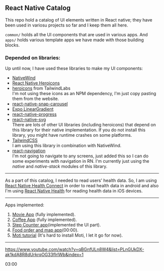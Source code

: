 ## React Native Catalog

This repo hold a catalog of UI elements written in React native; they have been used in variosu projects so far and I
keep them all here.

`common/` holds all the UI components that are used in various apps. And `apps/` holds various template apps we have
made with those building blocks.

### Depended on libraries:

Up until now, I have used these libraries to make my UI components:
<ul>
<li><a href="https://github.com/marklawlor/nativewind">NativeWind</a></li>
<li><a href="https://github.com/ecklf/react-native-heroicons">React Native Heroicons</a></li>
<li><a href="https://github.com/tailwindlabs/heroicons">heroicons</a> from TailwindLabs</li>
I'm not using these icons as an NPM dependency, I'm just copy pasting them from the website.
<li><a href="https://github.com/meliorence/react-native-snap-carousel">react-native-snap-carousel</a></li>
<li><a href="https://docs.expo.dev/versions/latest/sdk/linear-gradient/">Expo LinearGradient</a></li>
<li><a href="https://github.com/oblador/react-native-progress">react-native-progress</a></li>
<li><a href="https://github.com/software-mansion/react-native-svg">react-native-svg</a></li>
There are lots of other UI libraries (including heroicons) that depend on this library for their native implementation. If you do not install this library, you might have runtime crashes on some platforms.
<li><a href="https://github.com/tailwindlabs/tailwindcss">TailwindCSS</a></li>
I am using this library in combination with NativeWind.
<li><a href="https://reactnavigation.org/">react-navigation</a></li>
I'm not going to navigate to any screens, just added this so I can do some experiments with navigation in RN. I'm currently just using the <i>native</i> and <i>native-stack</i> modules of this library.
</ul>

<hr/>
As a part of this catalog, I needed to read users' health data. So, I am using <a href="https://github.com/matinzd/react-native-health-connect">React Native Health Connect</a> in order to read health data in android and also I'm using <a href="https://github.com/agencyenterprise/react-native-health">React Native Health</a> for reading health data in iOS devices.
<hr/>

Apps implemented:

1. <a href="https://youtu.be/Q1xQuCpYIFE">Movie App</a> (fully implemented).
2. <a href="https://youtu.be/mhyuMy4aI-M">Coffee App</a> (fully implemented).
3. [Step Counter app](https://www.youtube.com/live/VVoXcr18mdo?feature=share)(implemented the UI part).
4. [Food order and map app](https://youtu.be/v-zxqkz1T8E)(00:00).
5. [Moti tutorial](https://youtu.be/LwKUjau3Ifw) (It's hard to install Moti, I let it go for now).

<hr/>

https://www.youtube.com/watch?v=qBGnfULn8W4&list=PLnGUkDX-ak1kdA8R8dUrkrqOG33fIrlWb&index=1

03:00